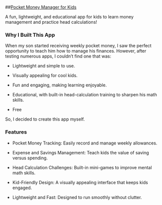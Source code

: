 ##[Pocket Money Manager for Kids](https://victorskohle.netlify.app/)

A fun, lightweight, and educational app for kids to learn money management and practice head calculations!

### **Why I Built This App**

When my son started receiving weekly pocket money, I saw the perfect opportunity to teach him how to manage his finances. However, after testing numerous apps, I couldn’t find one that was:

- Lightweight and simple to use.

- Visually appealing for cool kids.

- Fun and engaging, making learning enjoyable.

- Educational, with built-in head-calculation training to sharpen his math skills.

- Free

So, I decided to create this app myself.

### **Features**

- Pocket Money Tracking: Easily record and manage weekly allowances.

- Expense and Savings Management: Teach kids the value of saving versus spending.

- Head Calculation Challenges: Built-in mini-games to improve mental math skills.

- Kid-Friendly Design: A visually appealing interface that keeps kids engaged.

- Lightweight and Fast: Designed to run smoothly without clutter.
